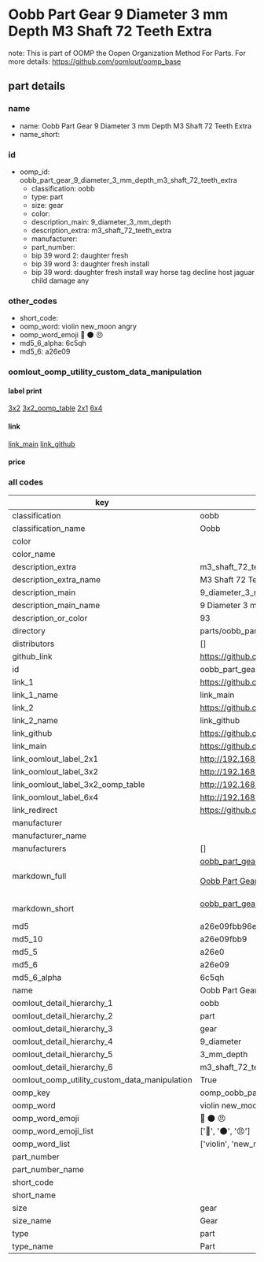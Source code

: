 # Oobb Part Gear 9 Diameter 3 mm Depth M3 Shaft 72 Teeth Extra  

note: This is part of OOMP the Oopen Organization Method For Parts. For more details: https://github.com/oomlout/oomp_base

##  part details
  







### name
* name: Oobb Part Gear 9 Diameter 3 mm Depth M3 Shaft 72 Teeth Extra
* name_short: 
### id
* oomp_id: oobb_part_gear_9_diameter_3_mm_depth_m3_shaft_72_teeth_extra
  * classification: oobb
  * type: part
  * size: gear
  * color: 
  * description_main: 9_diameter_3_mm_depth
  * description_extra: m3_shaft_72_teeth_extra
  * manufacturer: 
  * part_number: 
  * bip 39 word 2: daughter fresh
  * bip 39 word 3: daughter fresh install
  * bip 39 word: daughter fresh install way horse tag decline host jaguar child damage any

### other_codes
* short_code: 
* oomp_word: violin new_moon angry
* oomp_word_emoji :violin: :new_moon: :angry:
* md5_6_alpha: 6c5qh
* md5_6: a26e09






### oomlout_oomp_utility_custom_data_manipulation
#### label print
[3x2](http://192.168.1.245:1112/?label=oomp%206c5qh)
[3x2_oomp_table](http://192.168.1.108:1112/?label=oomp%206c5qh)
[2x1](http://192.168.1.242:1112/?label=oomp%206c5qh)
[6x4](http://192.168.1.55:1112/?label=oomp%206c5qh)    

#### link

[link_main](https://github.com/oomlout/oomlout_oomp_version_1_messy/tree/main/parts/oobb_part_gear_9_diameter_3_mm_depth_m3_shaft_72_teeth_extra) [link_github](https://github.com/oomlout/oomlout_oomp_version_1_messy/tree/main/parts/oobb_part_gear_9_diameter_3_mm_depth_m3_shaft_72_teeth_extra)                             

#### price







### all codes 
| key | value |  
| --- | --- |  
| classification | oobb |  
| classification_name | Oobb |  
| color |  |  
| color_name |  |  
| description_extra | m3_shaft_72_teeth_extra |  
| description_extra_name | M3 Shaft 72 Teeth Extra |  
| description_main | 9_diameter_3_mm_depth |  
| description_main_name | 9 Diameter 3 mm Depth |  
| description_or_color | 93 |  
| directory | parts/oobb_part_gear_9_diameter_3_mm_depth_m3_shaft_72_teeth_extra |  
| distributors | [] |  
| github_link | https://github.com/oomlout/oomlout_oomp_part_src/tree/main/parts/oobb_part_gear_9_diameter_3_mm_depth_m3_shaft_72_teeth_extra |  
| id | oobb_part_gear_9_diameter_3_mm_depth_m3_shaft_72_teeth_extra |  
| link_1 | https://github.com/oomlout/oomlout_oomp_version_1_messy/tree/main/parts/oobb_part_gear_9_diameter_3_mm_depth_m3_shaft_72_teeth_extra |  
| link_1_name | link_main |  
| link_2 | https://github.com/oomlout/oomlout_oomp_version_1_messy/tree/main/parts/oobb_part_gear_9_diameter_3_mm_depth_m3_shaft_72_teeth_extra |  
| link_2_name | link_github |  
| link_github | https://github.com/oomlout/oomlout_oomp_version_1_messy/tree/main/parts/oobb_part_gear_9_diameter_3_mm_depth_m3_shaft_72_teeth_extra |  
| link_main | https://github.com/oomlout/oomlout_oomp_version_1_messy/tree/main/parts/oobb_part_gear_9_diameter_3_mm_depth_m3_shaft_72_teeth_extra |  
| link_oomlout_label_2x1 | http://192.168.1.242:1112/?label=oomp%206c5qh |  
| link_oomlout_label_3x2 | http://192.168.1.245:1112/?label=oomp%206c5qh |  
| link_oomlout_label_3x2_oomp_table | http://192.168.1.108:1112/?label=oomp%206c5qh |  
| link_oomlout_label_6x4 | http://192.168.1.55:1112/?label=oomp%206c5qh |  
| link_redirect | https://github.com/oomlout/oomlout_oomp_version_1_messy/tree/main/parts/oobb_part_gear_9_diameter_3_mm_depth_m3_shaft_72_teeth_extra |  
| manufacturer |  |  
| manufacturer_name |  |  
| manufacturers | [] |  
| markdown_full | [oobb_part_gear_9_diameter_3_mm_depth_m3_shaft_72_teeth_extra](none)<br>[](none)<br>[Oobb Part Gear 9 Diameter 3 Mm Depth M3 Shaft 72 Teeth Extra](none)<br><br> |  
| markdown_short | [oobb_part_gear_9_diameter_3_mm_depth_m3_shaft_72_teeth_extra](none)<br><br> |  
| md5 | a26e09fbb96e071f74b6ef80ead731be |  
| md5_10 | a26e09fbb9 |  
| md5_5 | a26e0 |  
| md5_6 | a26e09 |  
| md5_6_alpha | 6c5qh |  
| name | Oobb Part Gear 9 Diameter 3 mm Depth M3 Shaft 72 Teeth Extra |  
| oomlout_detail_hierarchy_1 | oobb |  
| oomlout_detail_hierarchy_2 | part |  
| oomlout_detail_hierarchy_3 | gear |  
| oomlout_detail_hierarchy_4 | 9_diameter |  
| oomlout_detail_hierarchy_5 | 3_mm_depth |  
| oomlout_detail_hierarchy_6 | m3_shaft_72_teeth_extra |  
| oomlout_oomp_utility_custom_data_manipulation | True |  
| oomp_key | oomp_oobb_part_gear_9_diameter_3_mm_depth_m3_shaft_72_teeth_extra |  
| oomp_word | violin new_moon angry |  
| oomp_word_emoji | :violin: :new_moon: :angry: |  
| oomp_word_emoji_list | [':violin:', ':new_moon:', ':angry:'] |  
| oomp_word_list | ['violin', 'new_moon', 'angry'] |  
| part_number |  |  
| part_number_name |  |  
| short_code |  |  
| short_name |  |  
| size | gear |  
| size_name | Gear |  
| type | part |  
| type_name | Part |  
